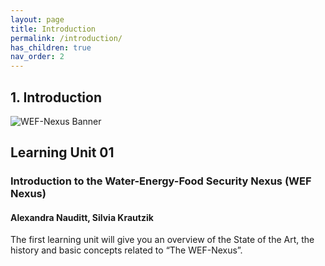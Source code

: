 ```yaml
---
layout: page
title: Introduction
permalink: /introduction/
has_children: true
nav_order: 2
---
```

## **1. Introduction**
 
![WEF-Nexus Banner](/wef-nexus-online-course/assets/BANNER_GITHUB.png)

## Learning Unit 01
### Introduction to the Water-Energy-Food Security Nexus (WEF Nexus)
#### Alexandra Nauditt, Silvia Krautzik

The first learning unit will give you an overview of the State of the Art, the history and basic concepts related to “The WEF-Nexus”.
